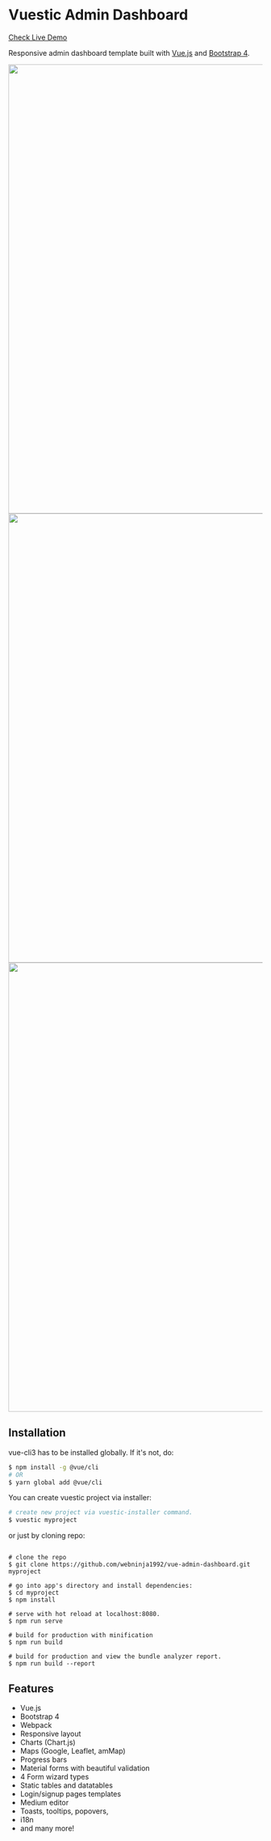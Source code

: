 # Vuestic Admin Dashboard

<a href="https://webguru-vue.herokuapp.com/#/admin/dashboard" > Check Live Demo </a>

Responsive admin dashboard template built with [Vue.js](https://vuejs.org) and [Bootstrap 4](https://v4-alpha.getbootstrap.com). 

<p align="center">
  <a  target="_blank">
    <img src="https://github.com/webninja1992/vue-admin-dashboard/blob/master/Vue1.jpg" align="center" width="888px"/>
  </a>
  <a  target="_blank">
    <img src="https://github.com/webninja1992/vue-admin-dashboard/blob/master/Vue2.jpg" align="center" width="888px"/>
  </a>
  <a  target="_blank">
    <img src="https://github.com/webninja1992/vue-admin-dashboard/blob/master/Vue3.jpg" align="center" width="888px"/>
  </a>
</p>

## Installation

vue-cli3 has to be installed globally. If it's not, do:

```bash
$ npm install -g @vue/cli
# OR
$ yarn global add @vue/cli
```

You can create vuestic project via installer:

``` bash
# create new project via vuestic-installer command.
$ vuestic myproject

```

or just by cloning repo:  

```

# clone the repo
$ git clone https://github.com/webninja1992/vue-admin-dashboard.git myproject

# go into app's directory and install dependencies:
$ cd myproject
$ npm install

# serve with hot reload at localhost:8080.
$ npm run serve

# build for production with minification
$ npm run build

# build for production and view the bundle analyzer report.
$ npm run build --report
```

## Features
* Vue.js
* Bootstrap 4
* Webpack
* Responsive layout
* Charts (Chart.js)
* Maps (Google, Leaflet, amMap)
* Progress bars
* Material forms with beautiful validation
* 4 Form wizard types
* Static tables and datatables
* Login/signup pages templates
* Medium editor
* Toasts, tooltips, popovers,
* i18n
* and many more!

